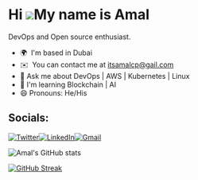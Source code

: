Hi ![](https://user-images.githubusercontent.com/18350557/176309783-0785949b-9127-417c-8b55-ab5a4333674e.gif)My name is Amal
============================================================================================================================

DevOps and Open source enthusiast.

*   🌍  I'm based in Dubai
*   ✉️  You can contact me at [itsamalcp@gail.com](mailto:itsamalcp@gail.com)
*   💬 Ask me about DevOps | AWS | Kubernetes | Linux
*   🧠  I'm learning Blockchain | AI 
*   😄 Pronouns: He/His



## Socials:

[![Twitter](https://img.shields.io/badge/Twitter-%231DA1F2.svg?style=for-the-badge&logo=Twitter&logoColor=white)](https://twitter.com/itsamalcp)[![LinkedIn](https://img.shields.io/badge/linkedin-%230077B5.svg?style=for-the-badge&logo=linkedin&logoColor=white)](https://www.linkedin.com/in/amalcp/)[![Gmail](https://img.shields.io/badge/Gmail-D14836?style=for-the-badge&logo=gmail&logoColor=white)](mailto:itsamalcp@gmail.com)

  
  ![Amal's GitHub stats](https://github-readme-stats.vercel.app/api?username=amalcp&show_icons=true&theme=tokyonight)
<!--   ![Amal's GitHub stats](https://github-readme-stats.vercel.app/api/top-langs?username=amalcp&show_icons=true&locale=en&layout=compact&theme=onedark) -->
  
[![GitHub Streak](https://streak-stats.demolab.com?user=amalcp&theme=vue-dark&hide_border=true&border_radius=5.2)](https://git.io/streak-stats)
